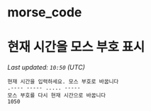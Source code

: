# morse_code
# 현재 시간을 모스 부호 표시
<!-- MORSE_TIME_START -->
<!-- MORSE_TIME_START -->
_Last updated: `10:50` (UTC)_

```
현재 시간을 입력하세요. 모스 부호로 바꿉니다
.---- ----- ..... -----
모스 부호를 다시 현재 시간으로 바꿉니다
1050
```
<!-- MORSE_TIME_END -->
<!-- MORSE_TIME_START -->
<!-- MORSE_TIME_START -->
<!-- MORSE_TIME_START -->
<!-- MORSE_TIME_START -->
<!-- MORSE_TIME_START -->
